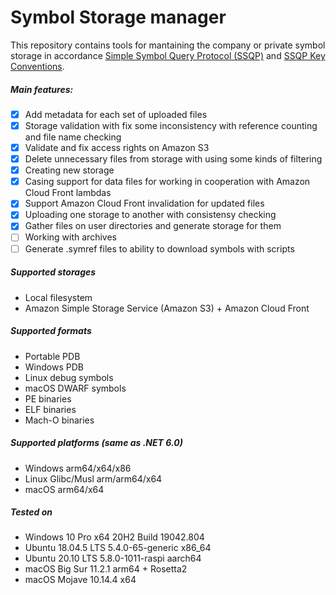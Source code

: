 # Symbol Storage manager
This repository contains tools for mantaining the company or private symbol storage in accordance [Simple Symbol Query Protocol (SSQP)](https://github.com/dotnet/symstore/blob/master/docs/specs/Simple_Symbol_Query_Protocol.md) and [SSQP Key Conventions](https://github.com/dotnet/symstore/blob/master/docs/specs/SSQP_Key_Conventions.md).

##### Main features:
- [x] Add metadata for each set of uploaded files
- [x] Storage validation with fix some inconsistency with reference counting and file name checking
- [x] Validate and fix access rights on Amazon S3
- [x] Delete unnecessary files from storage with using some kinds of filtering
- [x] Creating new storage
- [x] Casing support for data files for working in cooperation with Amazon Cloud Front lambdas
- [x] Support Amazon Cloud Front invalidation for updated files
- [x] Uploading one storage to another with consistensy checking
- [x] Gather files on user directories and generate storage for them
- [ ] Working with archives
- [ ] Generate .symref files to ability to download symbols with scripts

##### Supported storages
- Local filesystem
- Amazon Simple Storage Service (Amazon S3) + Amazon Cloud Front

##### Supported formats
- Portable PDB
- Windows PDB
- Linux debug symbols
- macOS DWARF symbols
- PE binaries
- ELF binaries
- Mach-O binaries

##### Supported platforms (same as .NET 6.0)
- Windows arm64/x64/x86
- Linux Glibc/Musl arm/arm64/x64
- macOS arm64/x64

##### Tested on
- Windows 10 Pro x64 20H2 Build 19042.804
- Ubuntu 18.04.5 LTS 5.4.0-65-generic x86_64
- Ubuntu 20.10 LTS 5.8.0-1011-raspi aarch64
- macOS Big Sur 11.2.1 arm64 + Rosetta2
- macOS Mojave 10.14.4 x64
